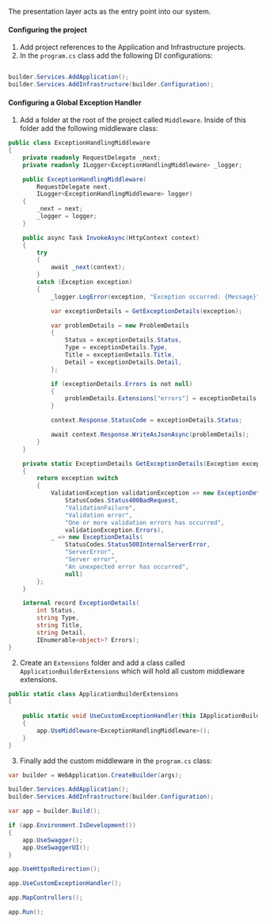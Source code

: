 The presentation layer acts as the entry point into our system. 

#### Configuring the project

1. Add project references to the Application and Infrastructure projects.
2.  In the `program.cs` class add the following DI configurations:

```csharp

builder.Services.AddApplication();
builder.Services.AddInfrastructure(builder.Configuration);

```

#### Configuring a Global Exception Handler

1. Add a folder at the root of the project called `Middleware`. Inside of this folder add the following middleware class:

```csharp
public class ExceptionHandlingMiddleware
{
    private readonly RequestDelegate _next;
    private readonly ILogger<ExceptionHandlingMiddleware> _logger;

    public ExceptionHandlingMiddleware(
        RequestDelegate next,
        ILogger<ExceptionHandlingMiddleware> logger)
    {
        _next = next;
        _logger = logger;
    }

    public async Task InvokeAsync(HttpContext context)
    {
        try
        {
            await _next(context);
        }
        catch (Exception exception)
        {
            _logger.LogError(exception, "Exception occurred: {Message}", exception.Message);

            var exceptionDetails = GetExceptionDetails(exception);

            var problemDetails = new ProblemDetails
            {
                Status = exceptionDetails.Status,
                Type = exceptionDetails.Type,
                Title = exceptionDetails.Title,
                Detail = exceptionDetails.Detail,
            };

            if (exceptionDetails.Errors is not null)
            {
                problemDetails.Extensions["errors"] = exceptionDetails.Errors;
            }

            context.Response.StatusCode = exceptionDetails.Status;

            await context.Response.WriteAsJsonAsync(problemDetails);
        }
    }

    private static ExceptionDetails GetExceptionDetails(Exception exception)
    {
        return exception switch
        {
            ValidationException validationException => new ExceptionDetails(
                StatusCodes.Status400BadRequest,
                "ValidationFailure",
                "Validation error",
                "One or more validation errors has occurred",
                validationException.Errors),
            _ => new ExceptionDetails(
                StatusCodes.Status500InternalServerError,
                "ServerError",
                "Server error",
                "An unexpected error has occurred",
                null)
        };
    }

    internal record ExceptionDetails(
        int Status,
        string Type,
        string Title,
        string Detail,
        IEnumerable<object>? Errors);
}
```

2. Create an `Extensions` folder and add a class called `ApplicationBuilderExtensions` which will hold all custom middleware extensions.

```csharp
public static class ApplicationBuilderExtensions
{
 
    public static void UseCustomExceptionHandler(this IApplicationBuilder app)
    {
        app.UseMiddleware<ExceptionHandlingMiddleware>();
    }
}


```

3. Finally add the custom middleware in the `program.cs` class:

```csharp
var builder = WebApplication.CreateBuilder(args);

builder.Services.AddApplication();
builder.Services.AddInfrastructure(builder.Configuration);

var app = builder.Build();

if (app.Environment.IsDevelopment())
{
    app.UseSwagger();
    app.UseSwaggerUI();
}

app.UseHttpsRedirection();

app.UseCustomExceptionHandler();

app.MapControllers();

app.Run();

```